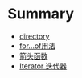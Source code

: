 # Summary

* [directory](README.md)
* [for...of用法](for...of.md)
* [箭头函数](jian-tou-han-shu.md)
* [Iterator 迭代器](iterator-die-dai-qi.md)

